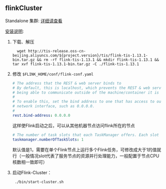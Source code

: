 ## flinkCluster 

Standalone 集群: [详细请查看](https://nightlies.apache.org/flink/flink-docs-release-1.14/docs/deployment/resource-providers/standalone/overview/)
   
[安装说明](http://tis.pub/docs/install/flink-cluster/standalone/):
1. 下载、解压

   ```shell script
     wget http://tis-release.oss-cn-beijing.aliyuncs.com/${project.version}/tis/flink-tis-1.13.1-bin.tar.gz && rm -rf flink-tis-1.13.1 && mkdir flink-tis-1.13.1 && tar xvf flink-tis-1.13.1-bin.tar.gz -C ./flink-tis-1.13.1
   ```
2. 修改 `$FLINK_HOME/conf/flink-conf.yaml`

   ```yaml
   # The address that the REST & web server binds to
   # By default, this is localhost, which prevents the REST & web server from
   # being able to communicate outside of the machine/container it is running on.
   #
   # To enable this, set the bind address to one that has access to outside-facing
   # network interface, such as 0.0.0.0.
   #
   rest.bind-address: 0.0.0.0
    ```
   这样使Flink启动之后，可以从其他机器节点访问flink所在的节点
   
   ```yaml
   # The number of task slots that each TaskManager offers. Each slot runs one parallel pipeline.
   taskmanager.numberOfTaskSlots: 1
   ```
   默认值是1，需要在单个Flink节点上运行多个Flink任务，可修改成大于1的值就行（一般情况slot代表了服务节点的资源并行处理能力，一般配置于节点CPU核数相一致即可）
   
3. 启动Flink-Cluster：
   ```shell script
    ./bin/start-cluster.sh
   ```
